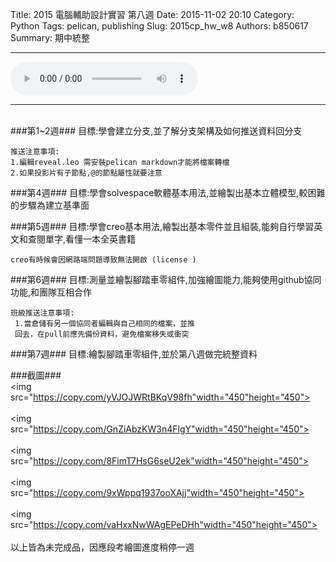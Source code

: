 Title: 2015 電腦輔助設計實習 第八週
Date: 2015-11-02 20:10
Category: Python
Tags: pelican, publishing
Slug: 2015cp_hw_w8
Authors: b850617
Summary: 期中統整
<hr>
<html>
<head>
<title>Track 26.mp3</title>
</head>
<body>
    <audio controls pause loop>
        <source src="https://copy.com/nCTIGewo7fWOytBv">
    </audio>
</body>
</html>
<hr>
<br>
###第1~2週###
目標:學會建立分支,並了解分支架構及如何推送資料回分支
 
    推送注意事項: 
    1.編輯reveal.leo 需安裝pelican markdown才能將檔案轉檔
    2.如果投影片有子節點,@的節點屬性就要注意


###第4週###
目標:學會solvespace軟體基本用法,並繪製出基本立體模型,較困難的步驟為建立基準面


###第5週###
目標:學會creo基本用法,繪製出基本零件並且組裝,能夠自行學習英文和查閱單字,看懂一本全英書籍


    creo有時候會因網路端問題導致無法開啟 (license )


###第6週###
目標:測量並繪製腳踏車零組件,加強繪圖能力,能夠使用github協同功能,和團隊互相合作


    班級推送注意事項: 
     1.當倉儲有另一個協同者編輯與自己相同的檔案，並推
     回去，在pull前應先備份資料，避免檔案移失或衝突



###第7週###
目標:繪製腳踏車零組件,並於第八週做完統整資料



###截圖###
<br>
<img src="https://copy.com/yVJOJWRtBKqV98fh"width="450"height="450">
<br>
<br>
<img src="https://copy.com/GnZiAbzKW3n4FlgY"width="450"height="450">
<br>
<br>
<img
src="https://copy.com/8FimT7HsG6seU2ek"width="450"height="450">
<br>
<br>
<img
src="https://copy.com/9xWppq1937ooXAjj"width="450"height="450">
<br>
<br>
<img
src="https://copy.com/vaHxxNwWAgEPeDHh"width="450"height="450">
<br>
<br>
以上皆為未完成品，因應段考繪圖進度稍停一週


